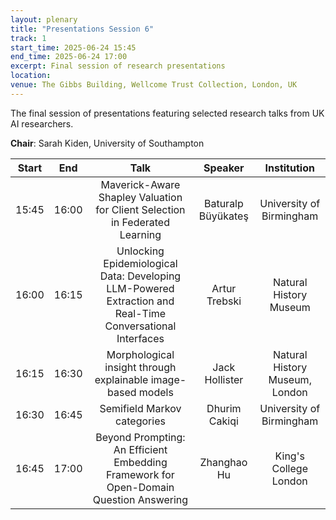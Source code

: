 ```yaml
---
layout: plenary
title: "Presentations Session 6"
track: 1
start_time: 2025-06-24 15:45
end_time: 2025-06-24 17:00
excerpt: Final session of research presentations
location:
venue: The Gibbs Building, Wellcome Trust Collection, London, UK
---
```


The final session of presentations featuring selected research talks from UK AI researchers.

**Chair**: Sarah Kiden, University of Southampton

| Start   | End    | Talk                                                                                                                        | Speaker                |  Institution              |
|  :----: | :----: |   :----:                                                                                                                    |   :----:               |   :----:                  | 
| 15:45   | 16:00  | Maverick-Aware Shapley Valuation for Client Selection in Federated Learning                                                  | Baturalp Büyükateş     | University of Birmingham  |
| 16:00   | 16:15  | Unlocking Epidemiological Data: Developing LLM-Powered Extraction and Real-Time Conversational Interfaces                    | Artur Trebski          | Natural History Museum    |
| 16:15   | 16:30  | Morphological insight through explainable image-based models                                                                 | Jack Hollister         | Natural History Museum, London |
| 16:30   | 16:45  | Semifield Markov categories                                                                                                | Dhurim Cakiqi          | University of Birmingham  |
| 16:45   | 17:00  | Beyond Prompting: An Efficient Embedding Framework for Open-Domain Question Answering                                        | Zhanghao Hu            | King's College London     | 
